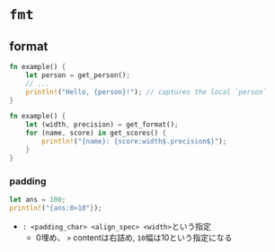 # `fmt`

## format 

```rust
fn example() {
    let person = get_person();
    // ...
    println!("Hello, {person}!"); // captures the local `person`
}
```

```rust
fn example() {
    let (width, precision) = get_format();
    for (name, score) in get_scores() {
        println!("{name}: {score:width$.precision$}");
    } 
}
```

### padding

```rust
let ans = 100;
println!("{ans:0>10"});
```

* `: <padding_char> <align_spec> <width>`という指定
  * 0埋め、 `>` contentは右詰め, `10`幅は10という指定になる
